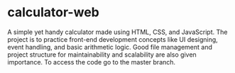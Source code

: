 # calculator-web
A simple yet handy calculator made using HTML, CSS, and JavaScript. The project is to practice front-end development concepts like UI designing, event handling, and basic arithmetic logic. Good file management and project structure for maintainability and scalability are also given importance. To access the code go to the master branch.
